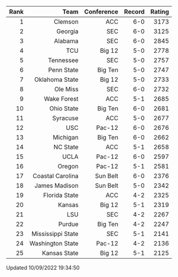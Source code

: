 | Rank  | Team                 | Conference           | Record   | Rating |
| ---:  | ---:                 | ---:                 | ---:     | ---:   |
| 1     | Clemson              | ACC                  | 6-0      | 3173   |
| 2     | Georgia              | SEC                  | 6-0      | 3125   |
| 3     | Alabama              | SEC                  | 6-0      | 2845   |
| 4     | TCU                  | Big 12               | 5-0      | 2778   |
| 5     | Tennessee            | SEC                  | 5-0      | 2757   |
| 6     | Penn State           | Big Ten              | 5-0      | 2747   |
| 7     | Oklahoma State       | Big 12               | 5-0      | 2733   |
| 8     | Ole Miss             | SEC                  | 6-0      | 2732   |
| 9     | Wake Forest          | ACC                  | 5-1      | 2685   |
| 10    | Ohio State           | Big Ten              | 6-0      | 2681   |
| 11    | Syracuse             | ACC                  | 5-0      | 2677   |
| 12    | USC                  | Pac-12               | 6-0      | 2676   |
| 13    | Michigan             | Big Ten              | 6-0      | 2662   |
| 14    | NC State             | ACC                  | 5-1      | 2658   |
| 15    | UCLA                 | Pac-12               | 6-0      | 2597   |
| 16    | Oregon               | Pac-12               | 5-1      | 2581   |
| 17    | Coastal Carolina     | Sun Belt             | 6-0      | 2376   |
| 18    | James Madison        | Sun Belt             | 5-0      | 2342   |
| 19    | Florida State        | ACC                  | 4-2      | 2325   |
| 20    | Kansas               | Big 12               | 5-1      | 2319   |
| 21    | LSU                  | SEC                  | 4-2      | 2267   |
| 22    | Purdue               | Big Ten              | 4-2      | 2247   |
| 23    | Mississippi State    | SEC                  | 5-1      | 2141   |
| 24    | Washington State     | Pac-12               | 4-2      | 2136   |
| 25    | Kansas State         | Big 12               | 5-1      | 2125   |

Updated 10/09/2022 19:34:50
